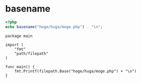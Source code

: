 # basename

```php
<?php
echo basename("hoge/huga/moge.php") . "\n";
```



```golang
package main

import (
	"fmt"
	"path/filepath"
)

func main() {
	fmt.Printf(filepath.Base("hoge/huga/moge.php") + "\n")
}
```

